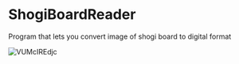 # ShogiBoardReader
Program that lets you convert image of shogi board to digital format 

![VUMcIREdjc](https://github.com/Limuranius/ShogiBoardReader/assets/71573098/8d53cb61-6e27-4e45-9816-40d80cc4ee1c)
